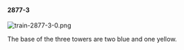 #### 2877-3
![train-2877-3-0.png](https://github.com/lil-lab/nlvr/raw/master/nlvr/train/images/58/train-2877-3-0.png "train-2877-3-0.png")

The base of the three towers are two blue and one yellow.